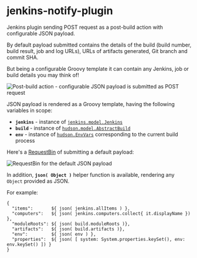 jenkins-notify-plugin
=====================

Jenkins plugin sending POST request as a post-build action with configurable JSON payload.

By default payload submitted contains the details of the build (build number, build result, job and log URLs), 
URLs of artifacts generated, Git branch and commit SHA.
 
But being a configurable Groovy template it can contain any Jenkins, job or build details you may think of!

![Post-build action - configurable JSON payload is submitted as POST request](https://raw.githubusercontent.com/cloudnative/jenkins-notify-plugin/master/screenshots/jenkins-notify-plugin.png "Post-build action - configurable JSON payload is submitted as POST request")

JSON payload is rendered as a Groovy template, having the following variables in scope:
 
* **`jenkins`** - instance of [`jenkins.model.Jenkins`](http://javadoc.jenkins-ci.org/jenkins/model/Jenkins.html)
* **`build`** - instance of [`hudson.model.AbstractBuild`](http://javadoc.jenkins-ci.org/hudson/model/AbstractBuild.html)
* **`env`** - instance of [`hudson.EnvVars`](http://javadoc.jenkins-ci.org/hudson/EnvVars.html) corresponding to the current build process

Here's a [RequestBin](http://requestb.in/) of submitting a default payload:

![RequestBin for the default JSON payload](https://raw.githubusercontent.com/cloudnative/jenkins-notify-plugin/master/screenshots/request-bin.png "RequestBin for the default JSON payload")

In addition, **`json( Object )`** helper function is available, rendering any `Object` provided as JSON.

For example:

    {
      "items":       ${ json( jenkins.allItems ) },
      "computers":   ${ json( jenkins.computers.collect{ it.displayName }) },
      "moduleRoots": ${ json( build.moduleRoots )},
      "artifacts":   ${ json( build.artifacts )},
      "env":         ${ json( env ) },
      "properties":  ${ json( [ system: System.properties.keySet(), env: env.keySet() ]) }
    }
